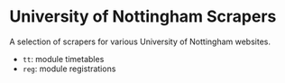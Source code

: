 University of Nottingham Scrapers
=================================

A selection of scrapers for various University of Nottingham websites.

* `tt`: module timetables
* `reg`: module registrations

